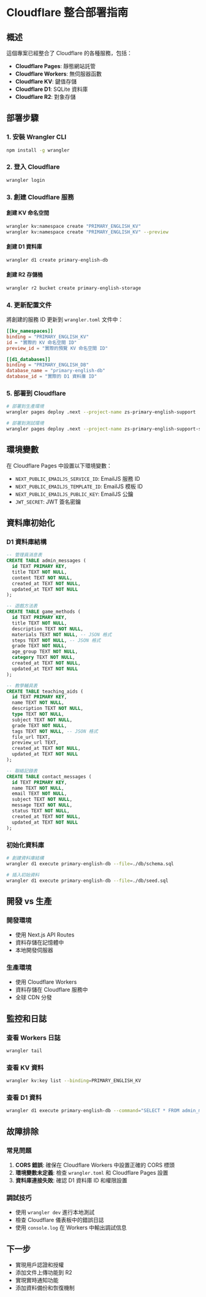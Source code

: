 # Cloudflare 整合部署指南

## 概述

這個專案已經整合了 Cloudflare 的各種服務，包括：
- **Cloudflare Pages**: 靜態網站託管
- **Cloudflare Workers**: 無伺服器函數
- **Cloudflare KV**: 鍵值存儲
- **Cloudflare D1**: SQLite 資料庫
- **Cloudflare R2**: 對象存儲

## 部署步驟

### 1. 安裝 Wrangler CLI

```bash
npm install -g wrangler
```

### 2. 登入 Cloudflare

```bash
wrangler login
```

### 3. 創建 Cloudflare 服務

#### 創建 KV 命名空間
```bash
wrangler kv:namespace create "PRIMARY_ENGLISH_KV"
wrangler kv:namespace create "PRIMARY_ENGLISH_KV" --preview
```

#### 創建 D1 資料庫
```bash
wrangler d1 create primary-english-db
```

#### 創建 R2 存儲桶
```bash
wrangler r2 bucket create primary-english-storage
```

### 4. 更新配置文件

將創建的服務 ID 更新到 `wrangler.toml` 文件中：

```toml
[[kv_namespaces]]
binding = "PRIMARY_ENGLISH_KV"
id = "實際的 KV 命名空間 ID"
preview_id = "實際的預覽 KV 命名空間 ID"

[[d1_databases]]
binding = "PRIMARY_ENGLISH_DB"
database_name = "primary-english-db"
database_id = "實際的 D1 資料庫 ID"
```

### 5. 部署到 Cloudflare

```bash
# 部署到生產環境
wrangler pages deploy .next --project-name zs-primary-english-support

# 部署到測試環境
wrangler pages deploy .next --project-name zs-primary-english-support-staging
```

## 環境變數

在 Cloudflare Pages 中設置以下環境變數：

- `NEXT_PUBLIC_EMAILJS_SERVICE_ID`: EmailJS 服務 ID
- `NEXT_PUBLIC_EMAILJS_TEMPLATE_ID`: EmailJS 模板 ID
- `NEXT_PUBLIC_EMAILJS_PUBLIC_KEY`: EmailJS 公鑰
- `JWT_SECRET`: JWT 簽名密鑰

## 資料庫初始化

### D1 資料庫結構

```sql
-- 管理員消息表
CREATE TABLE admin_messages (
  id TEXT PRIMARY KEY,
  title TEXT NOT NULL,
  content TEXT NOT NULL,
  created_at TEXT NOT NULL,
  updated_at TEXT NOT NULL
);

-- 遊戲方法表
CREATE TABLE game_methods (
  id TEXT PRIMARY KEY,
  title TEXT NOT NULL,
  description TEXT NOT NULL,
  materials TEXT NOT NULL, -- JSON 格式
  steps TEXT NOT NULL, -- JSON 格式
  grade TEXT NOT NULL,
  age_group TEXT NOT NULL,
  category TEXT NOT NULL,
  created_at TEXT NOT NULL,
  updated_at TEXT NOT NULL
);

-- 教學輔具表
CREATE TABLE teaching_aids (
  id TEXT PRIMARY KEY,
  name TEXT NOT NULL,
  description TEXT NOT NULL,
  type TEXT NOT NULL,
  subject TEXT NOT NULL,
  grade TEXT NOT NULL,
  tags TEXT NOT NULL, -- JSON 格式
  file_url TEXT,
  preview_url TEXT,
  created_at TEXT NOT NULL,
  updated_at TEXT NOT NULL
);

-- 聯絡記錄表
CREATE TABLE contact_messages (
  id TEXT PRIMARY KEY,
  name TEXT NOT NULL,
  email TEXT NOT NULL,
  subject TEXT NOT NULL,
  message TEXT NOT NULL,
  status TEXT NOT NULL,
  created_at TEXT NOT NULL,
  updated_at TEXT NOT NULL
);
```

### 初始化資料庫

```bash
# 創建資料庫結構
wrangler d1 execute primary-english-db --file=./db/schema.sql

# 插入初始資料
wrangler d1 execute primary-english-db --file=./db/seed.sql
```

## 開發 vs 生產

### 開發環境
- 使用 Next.js API Routes
- 資料存儲在記憶體中
- 本地開發伺服器

### 生產環境
- 使用 Cloudflare Workers
- 資料存儲在 Cloudflare 服務中
- 全球 CDN 分發

## 監控和日誌

### 查看 Workers 日誌
```bash
wrangler tail
```

### 查看 KV 資料
```bash
wrangler kv:key list --binding=PRIMARY_ENGLISH_KV
```

### 查看 D1 資料
```bash
wrangler d1 execute primary-english-db --command="SELECT * FROM admin_messages;"
```

## 故障排除

### 常見問題

1. **CORS 錯誤**: 確保在 Cloudflare Workers 中設置正確的 CORS 標頭
2. **環境變數未定義**: 檢查 `wrangler.toml` 和 Cloudflare Pages 設置
3. **資料庫連接失敗**: 確認 D1 資料庫 ID 和權限設置

### 調試技巧

- 使用 `wrangler dev` 進行本地測試
- 檢查 Cloudflare 儀表板中的錯誤日誌
- 使用 `console.log` 在 Workers 中輸出調試信息

## 下一步

- 實現用戶認證和授權
- 添加文件上傳功能到 R2
- 實現實時通知功能
- 添加資料備份和恢復機制
